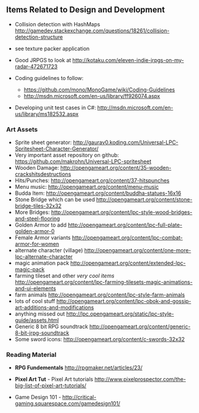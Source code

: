 Items Related to Design and Development
---------------------------------------

* Collision detection with HashMaps http://gamedev.stackexchange.com/questions/18261/collision-detection-structure

* see texture packer application

* Good JRPGS to look at http://kotaku.com/eleven-indie-jrpgs-on-my-radar-472671723

* Coding guidelines to follow: 
    * https://github.com/mono/MonoGame/wiki/Coding-Guidelines
    * http://msdn.microsoft.com/en-us/library/ff926074.aspx
                                        
* Developing unit test cases in C#: http://msdn.microsoft.com/en-us/library/ms182532.aspx

### Art Assets
* Sprite sheet generator: http://gaurav0.koding.com/Universal-LPC-Spritesheet-Character-Generator/
* Very important asset repository on github: https://github.com/makrohn/Universal-LPC-spritesheet
* Wooden Damage: http://opengameart.org/content/35-wooden-crackshitsdestructions
* Hits/Punches: http://opengameart.org/content/37-hitspunches
* Menu music: http://opengameart.org/content/menu-music
* Budda Item: http://opengameart.org/content/buddha-statues-16x16
* Stone Bridge which can be used http://opengameart.org/content/stone-bridge-tiles-32x32
* More Bridges: http://opengameart.org/content/lpc-style-wood-bridges-and-steel-flooring
* Golden Armor to add http://opengameart.org/content/lpc-full-plate-golden-armor-0
* Female Armor variants http://opengameart.org/content/lpc-combat-armor-for-women
* alternate character (village) http://opengameart.org/content/one-more-lpc-alternate-character
* magic animation pack http://opengameart.org/content/extended-lpc-magic-pack
* farming tileset and other *very cool items* http://opengameart.org/content/lpc-farming-tilesets-magic-animations-and-ui-elements
* farm animals http://opengameart.org/content/lpc-style-farm-animals
* lots of cool stuff http://opengameart.org/content/lpc-obok-and-gossip-art-additions-and-modifications
* anything missed out http://lpc.opengameart.org/static/lpc-style-guide/assets.html
* Generic 8 bit RPG soundtrack http://opengameart.org/content/generic-8-bit-jrpg-soundtrack
* Some sword icons: http://opengameart.org/content/c-swords-32x32

### Reading Material
* **RPG Fundementals** http://rpgmaker.net/articles/23/

* **Pixel Art Tut** - Pixel Art tutorials http://www.pixelprospector.com/the-big-list-of-pixel-art-tutorials/

* Game Design 101 - http://critical-gaming.squarespace.com/gamedesign101/
